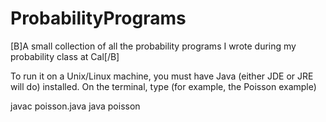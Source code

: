 ProbabilityPrograms
===================

[B]A small collection of all the probability programs I wrote during my probability class at Cal[/B]

To run it on a Unix/Linux machine, you must have Java (either JDE or JRE will do) installed. On the terminal, type (for example, the Poisson example)

javac poisson.java
java poisson
